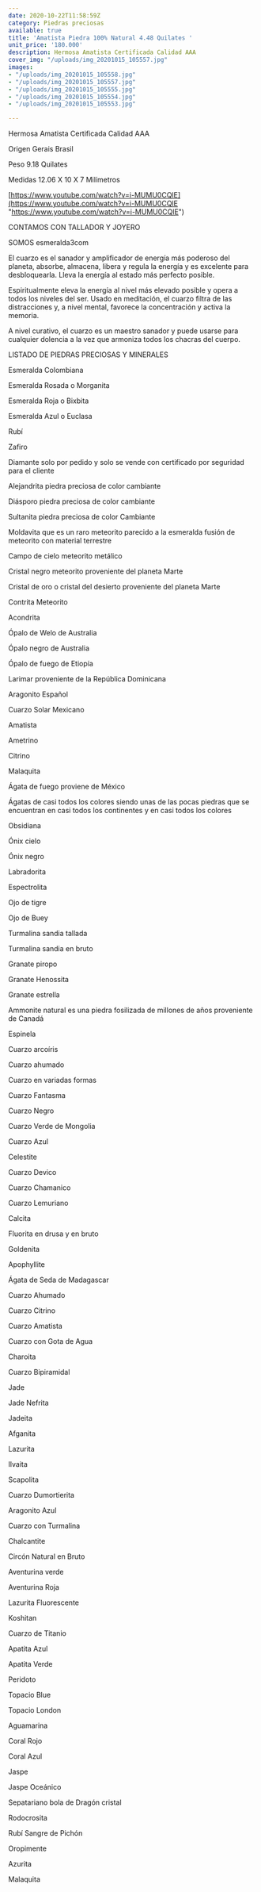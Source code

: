 ```yaml
---
date: 2020-10-22T11:58:59Z
category: Piedras preciosas
available: true
title: 'Amatista Piedra 100% Natural 4.48 Quilates '
unit_price: '180.000'
description: Hermosa Amatista Certificada Calidad AAA
cover_img: "/uploads/img_20201015_105557.jpg"
images:
- "/uploads/img_20201015_105558.jpg"
- "/uploads/img_20201015_105557.jpg"
- "/uploads/img_20201015_105555.jpg"
- "/uploads/img_20201015_105554.jpg"
- "/uploads/img_20201015_105553.jpg"

---
```

Hermosa Amatista Certificada Calidad AAA

Origen Gerais Brasil

Peso 9.18 Quilates

Medidas 12.06 X 10 X 7 Milímetros

[https://www.youtube.com/watch?v=i-MUMU0CQlE](https://www.youtube.com/watch?v=i-MUMU0CQlE "https://www.youtube.com/watch?v=i-MUMU0CQlE")

CONTAMOS CON TALLADOR Y JOYERO

SOMOS esmeralda3com

El cuarzo es el sanador y amplificador de energía más poderoso del planeta, absorbe, almacena, libera y regula la energía y es excelente para desbloquearla. Lleva la energía al estado más perfecto posible.

Espiritualmente eleva la energía al nivel más elevado posible y opera a todos los niveles del ser. Usado en meditación, el cuarzo filtra de las distracciones y, a nivel mental, favorece la concentración y activa la memoria.

A nivel curativo, el cuarzo es un maestro sanador y puede usarse para cualquier dolencia a la vez que armoniza todos los chacras del cuerpo.

LISTADO DE PIEDRAS PRECIOSAS Y MINERALES

Esmeralda Colombiana

Esmeralda Rosada o Morganita

Esmeralda Roja o Bixbita

Esmeralda Azul o Euclasa

Rubí

Zafiro

Diamante solo por pedido y solo se vende con certificado por seguridad para el cliente

Alejandrita piedra preciosa de color cambiante

Diásporo piedra preciosa de color cambiante

Sultanita piedra preciosa de color Cambiante

Moldavita que es un raro meteorito parecido a la esmeralda fusión de meteorito con material terrestre

Campo de cielo meteorito metálico

Cristal negro meteorito proveniente del planeta Marte

Cristal de oro o cristal del desierto proveniente del planeta Marte

Contrita Meteorito

Acondrita

Ópalo de Welo de Australia

Ópalo negro de Australia

Ópalo de fuego de Etiopía

Larimar proveniente de la República Dominicana

Aragonito Español

Cuarzo Solar Mexicano

Amatista

Ametrino

Citrino

Malaquita

Ágata de fuego proviene de México

Ágatas de casi todos los colores siendo unas de las pocas piedras que se encuentran en casi todos los continentes y en casi todos los colores

Obsidiana

Ónix cielo

Ónix negro

Labradorita

Espectrolita

Ojo de tigre

Ojo de Buey

Turmalina sandia tallada

Turmalina sandia en bruto

Granate piropo

Granate Henossita

Granate estrella

Ammonite natural es una piedra fosilizada de millones de años proveniente de Canadá

Espinela

Cuarzo arcoíris

Cuarzo ahumado

Cuarzo en variadas formas

Cuarzo Fantasma

Cuarzo Negro

Cuarzo Verde de Mongolia

Cuarzo Azul

Celestite

Cuarzo Devico

Cuarzo Chamanico

Cuarzo Lemuriano

Calcita

Fluorita en drusa y en bruto

Goldenita

Apophyllite

Ágata de Seda de Madagascar

Cuarzo Ahumado

Cuarzo Citrino

Cuarzo Amatista

Cuarzo con Gota de Agua

Charoita

Cuarzo Bipiramidal

Jade

Jade Nefrita

Jadeita

Afganita

Lazurita

Ilvaita

Scapolita

Cuarzo Dumortierita

Aragonito Azul

Cuarzo con Turmalina

Chalcantite

Circón Natural en Bruto

Aventurina verde

Aventurina Roja

Lazurita Fluorescente

Koshitan

Cuarzo de Titanio

Apatita Azul

Apatita Verde

Peridoto

Topacio Blue

Topacio London

Aguamarina

Coral Rojo

Coral Azul

Jaspe

Jaspe Oceánico

Sepatariano bola de Dragón cristal

Rodocrosita

Rubí Sangre de Pichón

Oropimente

Azurita

Malaquita